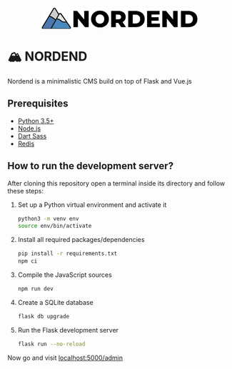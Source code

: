 <div align="center">
    <img width="350" height="48" src="app/static/images/admin/logo_full.png">
</div>

# :mountain_snow: NORDEND

Nordend is a minimalistic CMS build on top of Flask and Vue.js

## Prerequisites

- [Python 3.5+](https://www.python.org)
- [Node.js](https://nodejs.org/)
- [Dart Sass](https://sass-lang.com/dart-sass)
- [Redis](https://redis.io)

## How to run the development server?

After cloning this repository open a terminal inside its directory and
follow these steps:

1. Set up a Python virtual environment and activate it
    ```bash
    python3 -m venv env
    source env/bin/activate 
    ```

2. Install all required packages/dependencies
    ```bash
    pip install -r requirements.txt
    npm ci
    ```

3. Compile the JavaScript sources
    ```bash
    npm run dev
    ```

4. Create a SQLite database
    ```bash
    flask db upgrade
    ```

5. Run the Flask development server
    ```bash
    flask run --no-reload
    ```

Now go and visit [localhost:5000/admin](http://localhost:5000/admin)